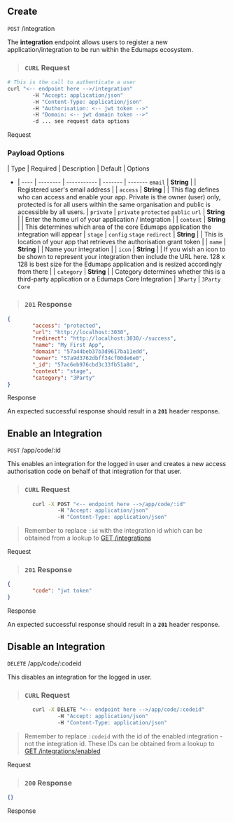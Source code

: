 
## Create

<aside class="endpoint">
        <code>POST</code> /integration
</aside>

The **integration** endpoint allows users to register a new application/integration to be run within the Edumaps ecosystem.


> ### <code class="response">CURL</code> Request

```bash
# This is the call to authenticate a user
curl "<-- endpoint here -->/integration"
        -H "Accept: application/json"
        -H "Content-Type: application/json"
        -H "Authorisation: <-- jwt token -->"
        -H "Domain: <-- jwt domain token -->"
        -d ... see request data options
```

<aside class="request">Request</aside>

### Payload Options


  | Type | Required | Description | Default | Options
- | ---- | -------- | ----------- | ------- | -------
`email` | **String** | <code class="required"></code> | Registered user's email address | |
`access` | **String** | | This flag defines who can access and enable your app. Private is the owner (user) only, protected is for all users within the same organisation and public is accessible by all users. | `private` | `private` `protected` `public`
`url` | **String** |  <code class="required"></code> |  Enter the home url of your application / integration | |
`context` | **String** |  | This determines which area of the core Edumaps application the integration will appear | `stage` | `config` `stage`
`redirect` | **String** |  <code class="required"></code> |  This is location of your app that retrieves the authorisation grant token | |
`name` | **String** |  <code class="required"></code> |  Name your integration | |
`icon` | **String** |  | If you wish an icon to be shown to represent your integration then include the URL here. 128 x 128 is best size for the Edumaps application and is resized accordingly from there | |
`category` | **String** | | Category determines whether this is a third-party application or a Edumaps Core Integration | `3Party` | `3Party` `Core`


> ### <code class="response">201</code> Response

```json
{
        "access": "protected",
        "url": "http://localhost:3030",
        "redirect": "http://localhost:3030/-/success",
        "name": "My First App",
        "domain": "57a44beb37b3d9617ba11edd",
        "owner": "57a9d3762dbff34cf00de6e0",
        "_id": "57ac6eb976cbd3c33fb51a8d",
        "context": "stage",
        "category": "3Party"
}
```

<aside class="response">Response</aside>

An expected successful response should result in a **`201`** header response.



## Enable an Integration

<aside class="endpoint">
        <code>POST</code> /app/code/:id
</aside>

This enables an integration for the logged in user and creates a new access authorisation code on behalf of that integration for that user.


> ### <code class="response">CURL</code> Request

```bash
        curl -X POST "<-- endpoint here -->/app/code/:id"
                -H "Accept: application/json"
                -H "Content-Type: application/json"
```

> Remember to replace `:id` with the integration id which can be obtained from a lookup to [GET /integrations](#integrations)

<aside class="request">Request</aside>


> ### <code class="response">201</code> Response

```json
{
        "code": "jwt token"
}
```

<aside class="response">Response</aside>

An expected successful response should result in a **`201`** header response.

## Disable an Integration

<aside class="endpoint">
        <code>DELETE</code> /app/code/:codeid
</aside>

This disables an integration for the logged in user.


> ### <code class="response">CURL</code> Request

```bash
        curl -X DELETE "<-- endpoint here -->/app/code/:codeid"
                -H "Accept: application/json"
                -H "Content-Type: application/json"
```

> Remember to replace `:codeid` with the id of the enabled integration - not the integration id. These IDs can be obtained from a lookup to [GET /integrations/enabled](#integrations)

<aside class="request">Request</aside>


> ### <code class="response">200</code> Response

```json
{}
```

<aside class="response">Response</aside>


